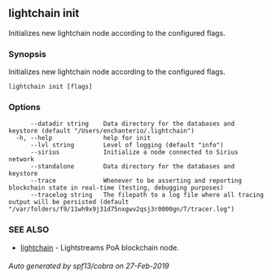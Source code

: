 ## lightchain init

Initializes new lightchain node according to the configured flags.

### Synopsis

Initializes new lightchain node according to the configured flags.

```
lightchain init [flags]
```

### Options

```
      --datadir string    Data directory for the databases and keystore (default "/Users/enchanterio/.lightchain")
  -h, --help              help for init
      --lvl string        Level of logging (default "info")
      --sirius            Initialize a node connected to Sirius network
      --standalone        Data directory for the databases and keystore
      --trace             Whenever to be asserting and reporting blockchain state in real-time (testing, debugging purposes)
      --tracelog string   The filepath to a log file where all tracing output will be persisted (default "/var/folders/f9/11wh9x9j31d75nxgwv2qsj3r0000gn/T/tracer.log")
```

### SEE ALSO

* [lightchain](lightchain.md)	 - Lightstreams PoA blockchain node.

###### Auto generated by spf13/cobra on 27-Feb-2019
